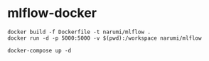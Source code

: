 # mlflow-docker

```shell
docker build -f Dockerfile -t narumi/mlflow .
docker run -d -p 5000:5000 -v $(pwd):/workspace narumi/mlflow
```

```shell
docker-compose up -d
```
